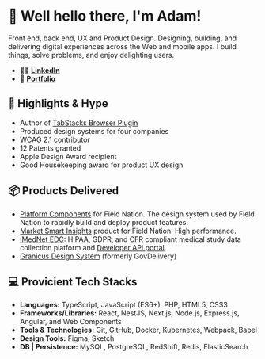 # 👋 Well hello there, I'm Adam!

Front end, back end, UX and Product Design. Designing, building, and delivering digital experiences across the Web and mobile apps. I build things, solve problems, and enjoy delighting users.
- 🏃‍♂️&nbsp;[**LinkedIn** ](https://www.linkedin.com/in/adamlund)
- 🎨&nbsp;[**Portfolio**](https://adamlund.design)

## 🌟 Highlights & Hype
- Author of [TabStacks Browser Plugin](https://chromewebstore.google.com/detail/tabstacks-tab-and-history/dlnnmaeafoliffblhenabcijmogfefha)
- Produced design systems for four companies
- WCAG 2.1 contributor
- 12 Patents granted
- Apple Design Award recipient
- Good Housekeeping award for product UX design

## 📦 Products Delivered
- [Platform Components](https://fieldnation.design) for Field Nation. The design system used by Field Nation to rapidly build and deploy product features.
- [Market Smart Insights](https://fieldnation.com/marketsmart) product for Field Nation. High performance.
- [iMedNet EDC](https://www.imednet.com/): HIPAA, GDPR, and CFR compliant  medical study data collection platform and [Developer API portal](https://portal.prod.imednetapi.com/).
- [Granicus Design System](http://ui.granicus.com) (formerly GovDelivery)

## 💻 Provicient Tech Stacks
- **Languages:** TypeScript, JavaScript (ES6+), PHP, HTML5, CSS3
- **Frameworks/Libraries:** React, NestJS, Next.js, Node.js, Express.js, Angular, and Web Components
- **Tools & Technologies:** Git, GitHub, Docker, Kubernetes, Webpack, Babel
- **Design Tools:** Figma, Sketch
- **DB | Persistence:** MySQL, PostgreSQL, RedShift, Redis, ElasticSearch
